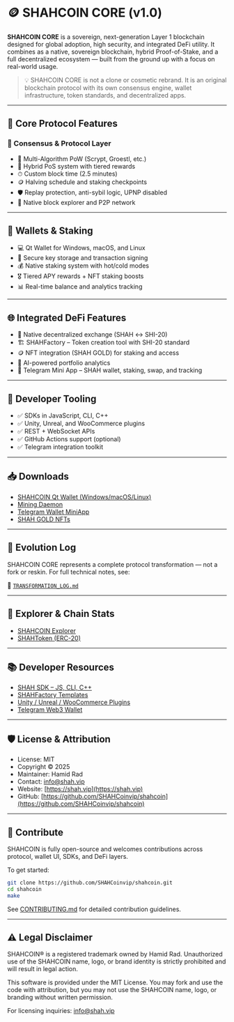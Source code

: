 # 🪙 SHAHCOIN CORE (v1.0)

**SHAHCOIN CORE** is a sovereign, next-generation Layer 1 blockchain designed for global adoption, high security, and integrated DeFi utility. It combines as a native, sovereign blockchain, hybrid Proof-of-Stake, and a full decentralized ecosystem — built from the ground up with a focus on real-world usage.

> 💡 SHAHCOIN CORE is not a clone or cosmetic rebrand. It is an original blockchain protocol with its own consensus engine, wallet infrastructure, token standards, and decentralized apps.

---

## 🚀 Core Protocol Features

### 🔧 Consensus & Protocol Layer
- 🔄 Multi-Algorithm PoW (Scrypt, Groestl, etc.)
- 🔐 Hybrid PoS system with tiered rewards
- ⏱ Custom block time (2.5 minutes)
- 🪙 Halving schedule and staking checkpoints
- 🛡 Replay protection, anti-sybil logic, UPNP disabled
- 🧱 Native block explorer and P2P network

---

## 💼 Wallets & Staking

- 💻 Qt Wallet for Windows, macOS, and Linux
- 🔐 Secure key storage and transaction signing
- 💰 Native staking system with hot/cold modes
- 🎖 Tiered APY rewards + NFT staking boosts
- 📊 Real-time balance and analytics tracking

---

## 🌐 Integrated DeFi Features

- 🔁 Native decentralized exchange (SHAH ↔️ SHI-20)
- 🏗 SHAHFactory – Token creation tool with SHI-20 standard
- 🪙 NFT integration (SHAH GOLD) for staking and access
- 🤖 AI-powered portfolio analytics
- 📱 Telegram Mini App – SHAH wallet, staking, swap, and tracking

---

## 🧰 Developer Tooling

- ✅ SDKs in JavaScript, CLI, C++
- ✅ Unity, Unreal, and WooCommerce plugins
- ✅ REST + WebSocket APIs
- ✅ GitHub Actions support (optional)
- ✅ Telegram integration toolkit

---

## 📥 Downloads

- [SHAHCOIN Qt Wallet (Windows/macOS/Linux)](https://shah.vip/download)
- [Mining Daemon](https://shah.vip/download)
- [Telegram Wallet MiniApp](https://t.me/shahcoinvipbot)
- [SHAH GOLD NFTs](https://shah.vip/nft)

---

## 🧠 Evolution Log

SHAHCOIN CORE represents a complete protocol transformation — not a fork or reskin. For full technical notes, see:

📘 [`TRANSFORMATION_LOG.md`](./TRANSFORMATION_LOG.md)

---

## 📡 Explorer & Chain Stats

- [SHAHCOIN Explorer](https://explorer.shah.vip)
- [SHAHToken (ERC-20)](https://etherscan.io/token/0x6E0cFA42F797E316ff147A21f7F1189cd610ede8)

---

## 📚 Developer Resources

- [SHAH SDK – JS, CLI, C++](https://github.com/SHAHCoinvip/shahcoin)
- [SHAHFactory Templates](https://shah.vip/factory)
- [Unity / Unreal / WooCommerce Plugins](https://shah.vip/dev)
- [Telegram Web3 Wallet](https://t.me/shahcoinvipbot)

---

## 🛡 License & Attribution

- License: MIT  
- Copyright © 2025  
- Maintainer: Hamid Rad  
- Contact: [info@shah.vip](mailto:info@shah.vip)  
- Website: [https://shah.vip](https://shah.vip)  
- GitHub: [https://github.com/SHAHCoinvip/shahcoin](https://github.com/SHAHCoinvip/shahcoin)

---

## 🙌 Contribute

SHAHCOIN is fully open-source and welcomes contributions across protocol, wallet UI, SDKs, and DeFi layers.

To get started:

```bash
git clone https://github.com/SHAHCoinvip/shahcoin.git
cd shahcoin
make
```

See [CONTRIBUTING.md](./CONTRIBUTING.md) for detailed contribution guidelines.

---

## ⚠️ Legal Disclaimer

SHAHCOIN® is a registered trademark owned by Hamid Rad. Unauthorized use of the SHAHCOIN name, logo, or brand identity is strictly prohibited and will result in legal action.

This software is provided under the MIT License. You may fork and use the code with attribution, but you may not use the SHAHCOIN name, logo, or branding without written permission.

For licensing inquiries: [info@shah.vip](mailto:info@shah.vip)
